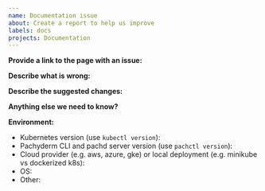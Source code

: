```yaml
---
name: Documentation issue
about: Create a report to help us improve
labels: docs
projects: Documentation
---
```


<!-- This form is for documentation issues!

If you're looking for help, please check:

Docs: http://docs.pachyderm.com
Slack: http://slack.pachyderm.io/

-->

**Provide a link to the page with an issue:**

**Describe what is wrong:**

**Describe the suggested changes:**

**Anything else we need to know?**

**Environment:**

-   Kubernetes version (use `kubectl version`):
-   Pachyderm CLI and pachd server version (use `pachctl version`):
-   Cloud provider (e.g. aws, azure, gke) or local deployment (e.g. minikube vs
    dockerized k8s):
-   OS:
-   Other:
